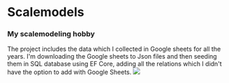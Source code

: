 

<div>
   
# Scalemodels

<h3>My scalemodeling hobby</h3>
The project includes the data which I collected in Google sheets for all the years. I'm downloading the Google sheets to Json files and then seeding them in SQL database using EF Core, adding all the relations which I didn't have the option to add with Google Sheets.


<img src="https://github.com/VelizarVeli/Scalemodels/blob/master/Datasets/IMG_2636.JPG">

</div>

